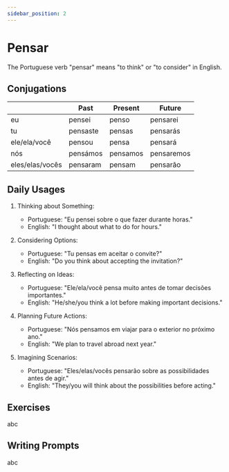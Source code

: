 ```yaml
---
sidebar_position: 2
---
```


# Pensar

The Portuguese verb "pensar" means "to think" or "to consider" in English.

## Conjugations

|                 | Past     | Present  | Future     |
| --------------- | -------- | -------- | ---------- |
| eu              | pensei   | penso    | pensarei   |
| tu              | pensaste | pensas   | pensarás   |
| ele/ela/você    | pensou   | pensa    | pensará    |
| nós             | pensámos | pensamos | pensaremos |
| eles/elas/vocês | pensaram | pensam   | pensarão   |

## Daily Usages

1. Thinking about Something:

   - Portuguese: "Eu pensei sobre o que fazer durante horas."
   - English: "I thought about what to do for hours."

2. Considering Options:

   - Portuguese: "Tu pensas em aceitar o convite?"
   - English: "Do you think about accepting the invitation?"

3. Reflecting on Ideas:

   - Portuguese: "Ele/ela/você pensa muito antes de tomar decisões importantes."
   - English: "He/she/you think a lot before making important decisions."

4. Planning Future Actions:

   - Portuguese: "Nós pensamos em viajar para o exterior no próximo ano."
   - English: "We plan to travel abroad next year."

5. Imagining Scenarios:

   - Portuguese: "Eles/elas/vocês pensarão sobre as possibilidades antes de agir."
   - English: "They/you will think about the possibilities before acting."

## Exercises

abc

## Writing Prompts

abc
